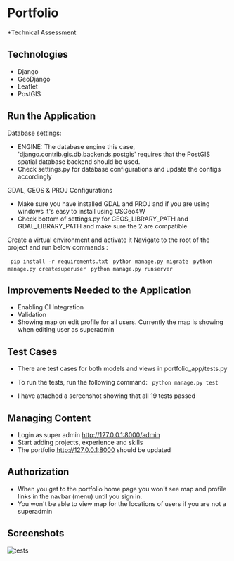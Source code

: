 # Portfolio
*Technical Assessment

## Technologies
- Django
- GeoDjango
- Leaflet
- PostGIS

## Run the Application

Database settings:
- ENGINE: The database engine this case, 'django.contrib.gis.db.backends.postgis' requires that the PostGIS spatial database backend should be used.
- Check settings.py for database configurations and update the configs accordingly

GDAL, GEOS & PROJ Configurations
- Make sure you have installed GDAL and PROJ and if you are using windows it's easy to install using OSGeo4W
- Check bottom of settings.py for GEOS_LIBRARY_PATH and GDAL_LIBRARY_PATH and make sure the 2 are compatible

Create a virtual environment and activate it
Navigate to the root of the project and run below commands :

``` pip install -r requirements.txt```
``` python manage.py migrate```
``` python manage.py createsuperuser```
``` python manage.py runserver```

## Improvements Needed to the Application
- Enabling CI Integration
- Validation
- Showing map on edit profile for all users. Currently the map is showing when editing user as superadmin

## Test Cases
- There are test cases for both models and views in portfolio_app/tests.py
- To run the tests, run the following command:
``` python manage.py test```

- I have attached a screenshot showing that all 19 tests passed 

## Managing Content
- Login as super admin http://127.0.0.1:8000/admin 
- Start adding projects, experience and skills
- The portfolio http://127.0.0.1:8000 should be updated

## Authorization
- When you get to the portfolio home page you won't see map and profile links in the navbar (menu) until you sign in.
- You won't be able to view map for the locations of users if you are not a superadmin

## Screenshots

![tests](https://i.imgur.com/abcdefg.png)

